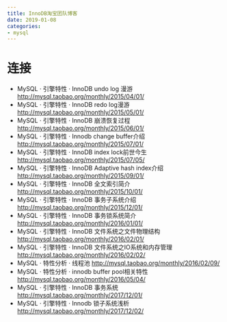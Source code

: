 ```yaml
--- 
title: InnoDB淘宝团队博客
date: 2019-01-08
categories: 
- mysql 
---
```


# 连接 
- MySQL · 引擎特性 · InnoDB undo log 漫游 http://mysql.taobao.org/monthly/2015/04/01/
- MySQL · 引擎特性 · InnoDB redo log漫游 http://mysql.taobao.org/monthly/2015/05/01/
- MySQL · 引擎特性 · InnoDB 崩溃恢复过程 http://mysql.taobao.org/monthly/2015/06/01/
- MySQL · 引擎特性 · Innodb change buffer介绍 http://mysql.taobao.org/monthly/2015/07/01/
- MySQL · 引擎特性 · InnoDB index lock前世今生 http://mysql.taobao.org/monthly/2015/07/05/
- MySQL · 引擎特性 · InnoDB Adaptive hash index介绍 http://mysql.taobao.org/monthly/2015/09/01/
- MySQL · 引擎特性 · InnoDB 全文索引简介 http://mysql.taobao.org/monthly/2015/10/01/
- MySQL · 引擎特性 · InnoDB 事务子系统介绍 http://mysql.taobao.org/monthly/2015/12/01/
- MySQL · 引擎特性 · InnoDB 事务锁系统简介 http://mysql.taobao.org/monthly/2016/01/01/
- MySQL · 引擎特性 · InnoDB 文件系统之文件物理结构 http://mysql.taobao.org/monthly/2016/02/01/
- MySQL · 引擎特性 · InnoDB 文件系统之IO系统和内存管理 http://mysql.taobao.org/monthly/2016/02/02/
- MySQL · 特性分析 · 线程池 http://mysql.taobao.org/monthly/2016/02/09/
- MySQL · 特性分析 · innodb buffer pool相关特性 http://mysql.taobao.org/monthly/2016/05/04/
- MySQL · 引擎特性 · InnoDB 事务系统 http://mysql.taobao.org/monthly/2017/12/01/
- MySQL · 引擎特性 · Innodb 锁子系统浅析 http://mysql.taobao.org/monthly/2017/12/02/
